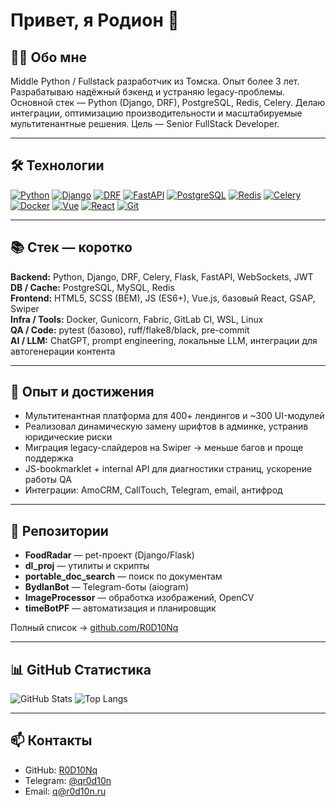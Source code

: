 # Привет, я Родион 👋

## 🧑‍💻 Обо мне
Middle Python / Fullstack разработчик из Томска. Опыт более 3 лет. Разрабатываю надёжный бэкенд и устраняю legacy-проблемы. Основной стек — Python (Django, DRF), PostgreSQL, Redis, Celery. Делаю интеграции, оптимизацию производительности и масштабируемые мультитенантные решения. Цель — Senior FullStack Developer.

---

## 🛠️ Технологии
[![Python](https://img.shields.io/badge/Python-3776AB?style=flat&logo=python&logoColor=white)]()
[![Django](https://img.shields.io/badge/Django-092E20?style=flat&logo=django&logoColor=white)]()
[![DRF](https://img.shields.io/badge/DRF-444?style=flat&logo=django&logoColor=white)]()
[![FastAPI](https://img.shields.io/badge/FastAPI-009688?style=flat&logo=fastapi&logoColor=white)]()
[![PostgreSQL](https://img.shields.io/badge/PostgreSQL-316192?style=flat&logo=postgresql&logoColor=white)]()
[![Redis](https://img.shields.io/badge/Redis-DC382D?style=flat&logo=redis&logoColor=white)]()
[![Celery](https://img.shields.io/badge/Celery-37814A?style=flat)]()
[![Docker](https://img.shields.io/badge/Docker-2496ED?style=flat&logo=docker&logoColor=white)]()
[![Vue](https://img.shields.io/badge/Vue.js-35495E?style=flat&logo=vuedotjs&logoColor=4FC08D)]()
[![React](https://img.shields.io/badge/React-20232A?style=flat&logo=react&logoColor=61DAFB)]()
[![Git](https://img.shields.io/badge/Git-F05032?style=flat&logo=git&logoColor=white)]()

---

## 📚 Стек — коротко
**Backend:** Python, Django, DRF, Celery, Flask, FastAPI, WebSockets, JWT  
**DB / Cache:** PostgreSQL, MySQL, Redis  
**Frontend:** HTML5, SCSS (BEM), JS (ES6+), Vue.js, базовый React, GSAP, Swiper  
**Infra / Tools:** Docker, Gunicorn, Fabric, GitLab CI, WSL, Linux  
**QA / Code:** pytest (базово), ruff/flake8/black, pre-commit  
**AI / LLM:** ChatGPT, prompt engineering, локальные LLM, интеграции для автогенерации контента  

---

## 🚀 Опыт и достижения
- Мультитенантная платформа для 400+ лендингов и ~300 UI-модулей  
- Реализовал динамическую замену шрифтов в админке, устранив юридические риски  
- Миграция legacy-слайдеров на Swiper → меньше багов и проще поддержка  
- JS-bookmarklet + internal API для диагностики страниц, ускорение работы QA  
- Интеграции: AmoCRM, CallTouch, Telegram, email, антифрод  

---

## 📂 Репозитории
- **FoodRadar** — pet-проект (Django/Flask)  
- **dl_proj** — утилиты и скрипты  
- **portable_doc_search** — поиск по документам  
- **BydlanBot** — Telegram-боты (aiogram)  
- **ImageProcessor** — обработка изображений, OpenCV  
- **timeBotPF** — автоматизация и планировщик  

Полный список → [github.com/R0D10Nq](https://github.com/R0D10Nq)

---

## 📊 GitHub Статистика
![GitHub Stats](https://github-readme-stats.vercel.app/api?username=R0D10Nq&show_icons=true&theme=dark) 
![Top Langs](https://github-readme-stats.vercel.app/api/top-langs/?username=R0D10Nq&layout=compact&theme=dark)

---

## 📫 Контакты
- GitHub: [R0D10Nq](https://github.com/R0D10Nq)  
- Telegram: [@qr0d10n](https://t.me/qr0d10n)  
- Email: q@r0d10n.ru
